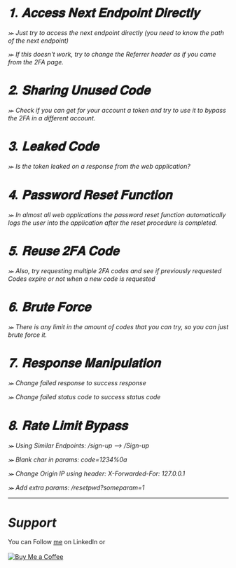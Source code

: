 # *𝟏. 𝐀𝐜𝐜𝐞𝐬𝐬 𝐍𝐞𝐱𝐭 𝐄𝐧𝐝𝐩𝐨𝐢𝐧𝐭 𝐃𝐢𝐫𝐞𝐜𝐭𝐥𝐲*

*⪼ Just try to access the next endpoint directly (you need to know the path of the next endpoint)*

*⪼ If this doesn't work, try to change the Referrer header as if you came from the 2FA page.*

# *𝟐. 𝐒𝐡𝐚𝐫𝐢𝐧𝐠 𝐔𝐧𝐮𝐬𝐞𝐝 𝐂𝐨𝐝𝐞*

*⪼ Check if you can get for your account a token and try to use it to bypass the 2FA in a different account.*

# *𝟑. 𝐋𝐞𝐚𝐤𝐞𝐝 𝐂𝐨𝐝𝐞*

*⪼ Is the token leaked on a response from the web application?*

# *𝟒. 𝐏𝐚𝐬𝐬𝐰𝐨𝐫𝐝 𝐑𝐞𝐬𝐞𝐭 𝐅𝐮𝐧𝐜𝐭𝐢𝐨𝐧*

*⪼ In almost all web applications the password reset function automatically logs the user into the application after the reset procedure is completed.*

# *𝟓. 𝐑𝐞𝐮𝐬𝐞 𝟐𝐅𝐀 𝐂𝐨𝐝𝐞*

*⪼ Also, try requesting multiple 2FA codes and see if previously requested Codes expire or not when a new code is requested*

# *𝟔. 𝐁𝐫𝐮𝐭𝐞 𝐅𝐨𝐫𝐜𝐞*

*⪼ There is any limit in the amount of codes that you can try, so you can just brute force it.*

# *𝟕. 𝐑𝐞𝐬𝐩𝐨𝐧𝐬𝐞 𝐌𝐚𝐧𝐢𝐩𝐮𝐥𝐚𝐭𝐢𝐨𝐧*

*⪼ Change failed response to success response*

*⪼ Change failed status code to success status code*

# *𝟖. 𝐑𝐚𝐭𝐞 𝐋𝐢𝐦𝐢𝐭 𝐁𝐲𝐩𝐚𝐬𝐬*

*⪼ Using Similar Endpoints: /sign-up --> /Sign-up*

*⪼ Blank char in params: code=1234%0a*

*⪼ Change Origin IP using header: X-Forwarded-For: 127.0.0.1*

*⪼ Add extra params: /resetpwd?someparam=1</br>*

----
# ***Support***
You can Follow [me](https://www.linkedin.com/in/bhavesh-pardhi-/) on LinkedIn or
<br><br>[![Buy Me a Coffee](https://img.shields.io/badge/Buy%20Me%20a%20Coffee-Support-orange?style=for-the-badge&logo=buy-me-a-coffee)](https://www.buymeacoffee.com/bhaveshpardhi)
